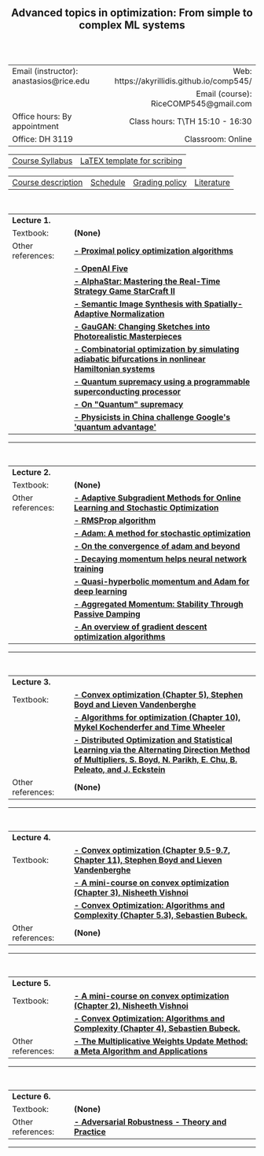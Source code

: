 <h2 align="center"><b> Advanced topics in optimization: From simple to complex ML systems</b> </h2>

<br>
<br>

<table style="width:100%">  
  <tr>
    <td>Email (instructor): anastasios@rice.edu</td>
    <td align="right">Web: https://akyrillidis.github.io/comp545/</td> 
  </tr>
  <tr>
    <td> </td>
    <td align="right">Email (course): RiceCOMP545@gmail.com</td> 
  </tr>
  <tr>
    <td>Office hours: By appointment </td>
    <td align="right">Class hours: T\TH 15:10 - 16:30</td> 
  </tr>
  <tr>
    <td>Office: DH 3119</td>
    <td align="right">Classroom: Online </td> 
  </tr>
</table>

<table style="width:100%">  
  <tr> 
    <td align="center"><a href="./Syllabus.pdf">Course Syllabus</a></td>
    <td align="center"><a href="./scribe_template.zip">LaTEX template for scribing</a></td>
  </tr>
</table>

<table style="width:100%">  
  <tr> 
    <td align="left"><a href="http://akyrillidis.github.io/comp545/">Course description</a></td>
    <td align="left"><a href="http://akyrillidis.github.io/comp545/schedule.html">Schedule</a></td> 
    <td align="left"><a href="http://akyrillidis.github.io/comp545/grading.html">Grading policy</a></td> 
    <td align="left"><a href="http://akyrillidis.github.io/comp545/literature.html">Literature</a></td> 
  </tr>
</table>

<table style="width:100%">  
  <col width="25%">
  <col width="75%">  
  <tr>
    <td><b>Lecture 1.</b></td>
  </tr>
  <tr>
    <td>Textbook: </td>
    <td align="left"><b> (None) </b></td>
  </tr>
  <br>
  <tr>
    <td>Other references: </td>
    <td align="left"><b><a href="https://arxiv.org/pdf/1707.06347.pdf">- Proximal policy optimization algorithms</a></b></td>    
  </tr>  
  <tr>
    <td></td>
    <td align="left"><b><a href="https://openai.com/blog/openai-five/">- OpenAI Five</a></b></td>    
  </tr> 
  <tr>
    <td></td>
    <td align="left"><b><a href="https://deepmind.com/blog/article/alphastar-mastering-real-time-strategy-game-starcraft-ii">- AlphaStar: Mastering the Real-Time Strategy Game StarCraft II</a></b></td>    
  </tr> 
  <tr>
    <td></td>
    <td align="left"><b><a href="https://arxiv.org/pdf/1903.07291.pdf">- Semantic Image Synthesis with Spatially-Adaptive Normalization</a></b></td> 
  </tr> 
  <tr>
    <td></td>
    <td align="left"><b><a href="https://www.youtube.com/watch?v=p5U4NgVGAwg">- GauGAN: Changing Sketches into Photorealistic Masterpieces </a></b></td> 
  </tr> 
  <tr>
    <td></td>
    <td align="left"><b><a href="https://advances.sciencemag.org/content/5/4/eaav2372">- Combinatorial optimization by simulating adiabatic bifurcations in nonlinear Hamiltonian systems </a></b></td> 
  </tr> 
  <tr>
    <td></td>
    <td align="left"><b><a href="https://www.nature.com/articles/s41586-019-1666-5">- Quantum supremacy using a programmable superconducting processor </a></b></td> 
  </tr> 
  <tr>
    <td></td>
    <td align="left"><b><a href="https://www.ibm.com/blogs/research/2019/10/on-quantum-supremacy/">- On "Quantum" supremacy </a></b></td> 
  </tr> 
  <tr>
    <td></td>
    <td align="left"><b><a href="nature.com/articles/d41586-020-03434-7">- Physicists in China challenge Google's 'quantum advantage' </a></b></td> 
  </tr> 

</table>

<hr/>


<table style="width:100%">  
  <col width="25%">
  <col width="75%">  
  <tr>
    <td><b>Lecture 2.</b></td>
  </tr>
  <tr>
    <td>Textbook: </td>
    <td align="left"><b> (None) </b></td>
  </tr>
  <br>
  <tr>
    <td>Other references: </td>
    <td align="left"><b><a href="http://www.jmlr.org/papers/volume12/duchi11a/duchi11a.pdf">- Adaptive Subgradient Methods for Online Learning and Stochastic Optimization</a></b></td>    
  </tr>  
  <tr>
    <td></td>
    <td align="left"><b><a href="https://www.cs.toronto.edu/~tijmen/csc321/slides/lecture_slides_lec6.pdf">- RMSProp algorithm</a></b></td>    
  </tr> 
  <tr>
    <td></td>
    <td align="left"><b><a href="https://arxiv.org/pdf/1412.6980.pdf">- Adam: A method for stochastic optimization</a></b></td>    
  </tr> 
  <tr>
    <td></td>
    <td align="left"><b><a href="https://arxiv.org/pdf/1904.09237.pdf">- On the convergence of adam and beyond</a></b></td> 
  </tr> 
  <tr>
    <td></td>
    <td align="left"><b><a href="https://arxiv.org/pdf/1910.04952.pdf">- Decaying momentum helps neural network training </a></b></td> 
  </tr> 
  <tr>
    <td></td>
    <td align="left"><b><a href="https://arxiv.org/pdf/1810.06801.pdf">- Quasi-hyperbolic momentum and Adam for deep learning
 </a></b></td> 
  </tr> 
  <tr>
    <td></td>
    <td align="left"><b><a href="https://arxiv.org/pdf/1804.00325.pdf">- Aggregated Momentum: Stability Through Passive Damping </a></b></td> 
  </tr> 
  <tr>
    <td></td>
    <td align="left"><b><a href="https://ruder.io/optimizing-gradient-descent/">- An overview of gradient descent optimization algorithms</a></b></td> 
  </tr> 

</table>

<hr/>


<table style="width:100%">  
  <col width="25%">
  <col width="75%">  
  <tr>
    <td><b>Lecture 3.</b></td>
  </tr>
  <tr>
    <td>Textbook: </td>
    <td align="left"><b><a href="https://web.stanford.edu/~boyd/cvxbook/bv_cvxbook.pdf">- Convex optimization (Chapter 5), Stephen Boyd and Lieven Vandenberghe</a></b></td>
  </tr>
  <tr>
    <td></td>
    <td align="left"><b><a href="https://mitpress.mit.edu/books/algorithms-optimization">- Algorithms for optimization (Chapter 10), Mykel Kochenderfer and Time Wheeler</a></b></td>    
  </tr> 
  <tr>
    <td></td>
    <td align="left"><b><a href="https://web.stanford.edu/~boyd/papers/pdf/admm_distr_stats.pdf">- Distributed Optimization and Statistical Learning via the Alternating Direction Method of Multipliers, S. Boyd, N. Parikh, E. Chu, B. Peleato, and J. Eckstein
</a></b></td>    
  </tr> 
  <br>
  <tr>
    <td>Other references: </td>
    <td align="left"><b> (None) </b></td>  
  </tr>  

</table>

<hr/>

<table style="width:100%">  
  <col width="25%">
  <col width="75%">  
  <tr>
    <td><b>Lecture 4.</b></td>
  </tr>
  <tr>
    <td>Textbook: </td>
    <td align="left"><b><a href="https://web.stanford.edu/~boyd/cvxbook/bv_cvxbook.pdf">- Convex optimization (Chapter 9.5-9.7, Chapter 11), Stephen Boyd and Lieven Vandenberghe</a></b></td>
  </tr>
  <tr>
    <td></td>
    <td align="left"><b><a href="https://theory.epfl.ch/vishnoi/Nisheeth-VishnoiFall2014-ConvexOptimization.pdf">- A mini-course on convex optimization (Chapter 3), Nisheeth Vishnoi</a></b></td>    
  </tr> 
  <tr>
    <td></td>
    <td align="left"><b><a href="https://arxiv.org/pdf/1405.4980.pdf">- Convex Optimization: Algorithms and Complexity (Chapter 5.3), Sebastien Bubeck. </a></b></td>    
  </tr> 
  <br>
  <tr>
    <td>Other references: </td>
    <td align="left"><b> (None) </b></td>  
  </tr>  

</table>

<hr/>

<table style="width:100%">  
  <col width="25%">
  <col width="75%">  
  <tr>
    <td><b>Lecture 5.</b></td>
  </tr>
  <tr>
    <td>Textbook: </td>
    <td align="left"><b><a href="https://theory.epfl.ch/vishnoi/Nisheeth-VishnoiFall2014-ConvexOptimization.pdf">- A mini-course on convex optimization (Chapter 2), Nisheeth Vishnoi</a></b></td>    
  </tr> 
  <tr>
    <td></td>
    <td align="left"><b><a href="https://arxiv.org/pdf/1405.4980.pdf">- Convex Optimization: Algorithms and Complexity (Chapter 4), Sebastien Bubeck. </a></b></td>    
  </tr> 
  <br>
  <tr>
    <td>Other references: </td>
    <td align="left"><b> <a href="https://www.cs.princeton.edu/~arora/pubs/MWsurvey.pdf">- The Multiplicative Weights Update Method: a Meta Algorithm and Applications</a> </b></td>  
  </tr>  
</table>

<hr/>

<table style="width:100%">  
  <col width="25%">
  <col width="75%">  
  <tr>
    <td><b>Lecture 6.</b></td>
  </tr>
  <tr>
    <td>Textbook: </td>
    <td align="left"><b> (None) </b></td>    
  </tr> 
  <br>
  <tr>
    <td>Other references: </td>
    <td align="left"><b> <a href="https://adversarial-ml-tutorial.org/">- Adversarial Robustness - Theory and Practice</a> </b></td>  
  </tr>  

</table>

<hr/>

<br>
<br>
<br>

